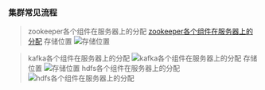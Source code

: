 ### 集群常见流程
>zookeeper各个组件在服务器上的分配
> [zookeeper各个组件在服务器上的分配](C:/Users/LEGION/AppData/Local/Temp/d9b2f83b-c723-40b5-9725-05b94cc0860f.png)
>存储位置
>![存储位置](C:/Users/LEGION/AppData/Local/Temp/735e8505-c0a5-41d9-af7e-1df399a564a8.png)

>kafka各个组件在服务器上的分配
> ![kafka各个组件在服务器上的分配](C:/Users/LEGION/AppData/Local/Temp/f8c574b7-1598-400f-898f-6536b8f40cfe.png)
> 存储位置
> ![存储位置](C:/Users/LEGION/AppData/Local/Temp/3ccf808a-7bbd-4cc0-9ff0-c014b8663928.png)
> hdfs各个组件在服务器上的分配
> ![hdfs各个组件在服务器上的分配](C:/Users/LEGION/AppData/Local/Temp/a4457331-e553-4a31-b2bf-36b0e8250448.png)